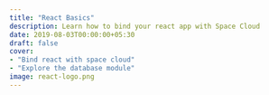 ```yaml
---
title: "React Basics"
description: Learn how to bind your react app with Space Cloud
date: 2019-08-03T00:00:00+05:30
draft: false
cover:
- "Bind react with space cloud"
- "Explore the database module"
image: react-logo.png
---
```

